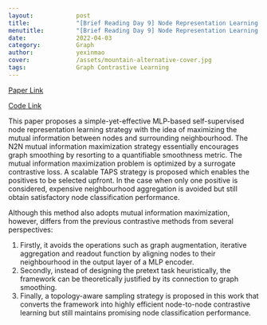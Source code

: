 ```yaml
---
layout:            post
title:             "[Brief Reading Day 9] Node Representation Learning in Graph via Node-to-Neighbourhood Mutual Information Maximization"
menutitle:         "[Brief Reading Day 9] Node Representation Learning in Graph via Node-to-Neighbourhood Mutual Information Maximization"
date:              2022-04-03
category:          Graph
author:            yexinmao
cover:             /assets/mountain-alternative-cover.jpg
tags:              Graph Contrastive Learning
---
```


[Paper Link](https://arxiv.org/abs/2203.12265)

[Code Link](https://github.com/dongwei156/n2n)

This paper proposes a simple-yet-effective MLP-based self-supervised node representation learning strategy with the idea of maximizing the mutual information between nodes and surrounding neighbourhood. The N2N mutual information maximization strategy essentially encourages graph smoothing by resorting to a quantifiable smoothness metric. The mutual information maximization problem is optimized by a surrogate contrastive loss. A scalable TAPS strategy is proposed which enables the positives to be selected upfront. In the case when only one positive is considered, expensive neighbourhood aggregation is avoided but still obtain satisfactory node classification performance.

Although this method also adopts mutual information maximization, however, differs from the previous contrastive methods from several perspectives:

1. Firstly, it avoids the operations such as graph augmentation, iterative aggregation and readout function by aligning nodes to their neighbourhood in the output layer of a MLP encoder. 
2. Secondly, instead of designing the pretext task heuristically, the framework can be theoretically justified by its connection to graph smoothing. 
4. Finally, a topology-aware sampling strategy is proposed in this work that converts the framework into highly efficient node-to-node contrastive learning but still maintains promising node classification performance.
